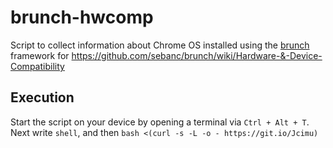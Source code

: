 # brunch-hwcomp
Script to collect information about Chrome OS installed using the [brunch](https://github.com/sebanc/brunch) framework for https://github.com/sebanc/brunch/wiki/Hardware-&-Device-Compatibility

## Execution
Start the script on your device by opening a terminal via `Ctrl + Alt + T`. Next write `shell`, and then `bash <(curl -s -L -o - https://git.io/Jcimu)`
